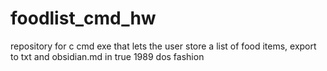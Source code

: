 # foodlist_cmd_hw
repository for c cmd exe that lets the user store a list of food items, export to txt and obsidian.md in true 1989 dos fashion
